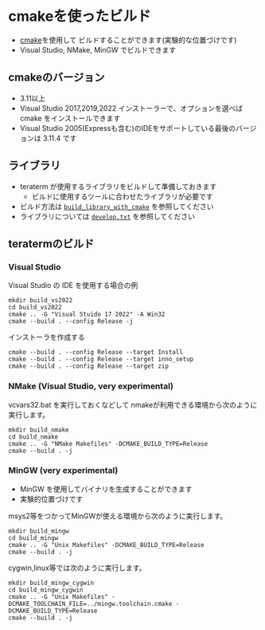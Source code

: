 ﻿# cmakeを使ったビルド

- [cmake](<https://cmake.org/>)を使用して
  ビルドすることができます(実験的な位置づけです)
- Visual Studio, NMake, MinGW でビルドできます

## cmakeのバージョン

- 3.11以上
- Visual Studio 2017,2019,2022 インストーラーで、オプションを選べば cmake をインストールできます
- Visual Studio 2005(Expressも含む)のIDEをサポートしている最後のバージョンは 3.11.4 です

## ライブラリ

- teraterm が使用するライブラリをビルドして準備しておきます
  - ビルドに使用するツールに合わせたライブラリが必要です
- ビルド方法は [`build_library_with_cmake`](<build_library_with_cmake.html>) を参照してください
- ライブラリについては [`develop.txt`](<develop.txt>) を参照してください

## teratermのビルド

### Visual Studio

Visual Studio の IDE を使用する場合の例
```
mkdir build_vs2022
cd build_vs2022
cmake .. -G "Visual Stuido 17 2022" -A Win32
cmake --build . --config Release -j
```
インストーラを作成する
```
cmake --build . --config Release --target Install
cmake --build . --config Release --target inno_setup
cmake --build . --config Release --target zip
```

### NMake (Visual Studio, very experimental)

vcvars32.bat を実行しておくなどして
nmakeが利用できる環境から次のように実行します。
```
mkdir build_nmake
cd build_nmake
cmake .. -G "NMake Makefiles" -DCMAKE_BUILD_TYPE=Release
cmake --build . -j
```

### MinGW (very experimental)

- MinGW を使用してバイナリを生成することができます
- 実験的位置づけです

msys2等をつかってMinGWが使える環境から次のように実行します。
```
mkdir build_mingw
cd build_mingw
cmake .. -G "Unix Makefiles" -DCMAKE_BUILD_TYPE=Release
cmake --build . -j
```

cygwin,linux等では次のように実行します。
```
mkdir build_mingw_cygwin
cd build_mingw_cygwin
cmake .. -G "Unix Makefiles" -DCMAKE_TOOLCHAIN_FILE=../mingw.toolchain.cmake -DCMAKE_BUILD_TYPE=Release
cmake --build . -j
```
